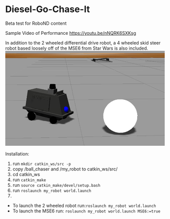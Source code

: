 # Diesel-Go-Chase-It
Beta test for RoboND content

Sample Video of Performance
https://youtu.be/nNQRK6SXKsg



In addition to the 2 wheeled differential drive robot, a 4 wheeled skid steer robot based loosely off of the MSE6 from Star Wars is also included. 
![MSE6](/MSE6.png)

Installation:
1. run  `mkdir catkin_ws/src -p`
2. copy /ball_chaser and /my_robot to catkin_ws/src/
3. cd catkin_ws
4. run `catkin_make`
5. run `source catkin_make/devel/setup.bash`
6. run `roslaunch my_robot world.launch`
7. 

  * To launch the 2 wheeled robot run:`roslaunch my_robot world.launch`
  * To launch the MSE6 run: `roslaunch my_robot world.launch MSE6:=true` 

